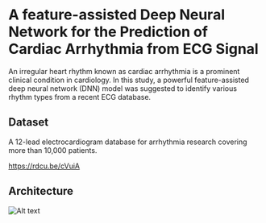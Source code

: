 
# A feature-assisted Deep Neural Network for the Prediction of Cardiac Arrhythmia from ECG Signal

An irregular heart rhythm known as cardiac arrhythmia is a prominent clinical 
condition in cardiology. In this study, a powerful feature-assisted deep neural network (DNN) 
model was suggested to identify various rhythm types from a recent ECG database. 


## Dataset

A 12-lead electrocardiogram database for arrhythmia research covering more than 10,000 patients.

https://rdcu.be/cVuiA
##  Architecture

![Alt text](F:/ECG_Arrhythmia_using_specgram/Architecture/architecture.png?raw=true "Title")